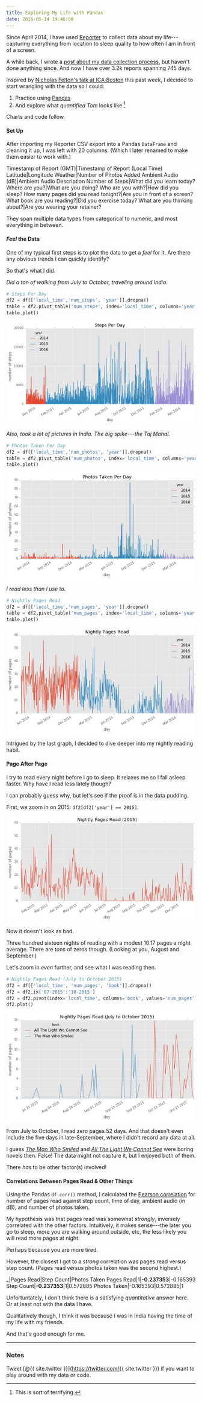 ```yaml
---
title: Exploring My Life with Pandas
date: 2016-05-14 19:46:00
---
```


Since April 2014, I have used [Reporter](http://www.reporter-app.com) to collect data about my life---capturing everything from location to sleep quality to how often I am in front of a screen.

A while back, I wrote a [post about my data collection process](/blog/2014/08/02/in-107-days-i've-collected-500-reports-about-my-life/), but haven't done anything since. And now I have over 3.2k reports spanning 745 days.

Inspired by [Nicholas Felton's talk at ICA Boston](https://www.icaboston.org/events/aiga-ica-present-nicholas-felton) this past week, I decided to start wrangling with the data so I could:

1. Practice using [Pandas](http://pandas.pydata.org)
2. And explore what *quantified Tom* looks like [^1]

Charts and code follow.

#### Set Up

After importing my Reporter CSV export into a Pandas `DataFrame` and cleaning it up, I was left with 20 columns. (Which I later renamed to make them easier to work with.)

Timestamp of Report (GMT)|Timestamp of Report (Local Time)
Latitude|Longitude
Weather|Number of Photos Added
Ambient Audio (dB)|Ambient Audio Description
Number of Steps|What did you learn today?
Where are you?|What are you doing?
Who are you with?|How did you sleep?
How many pages did you read tonight?|Are you in front of a screen?
What book are you reading?|Did you exercise today?
What are you thinking about?|Are you wearing your retainer?

They span multiple data types from categorical to numeric, and most everything in between.

#### *Feel* the Data

One of my typical first steps is to plot the data to get a *feel* for it. Are there any obvious trends I can quickly identify?

So that's what I did.

*Did a ton of walking from July to October, traveling around India.*

```python
# Steps Per Day
df2 = df[['local_time','num_steps', 'year']].dropna()
table = df2.pivot_table('num_steps', index='local_time', columns='year', aggfunc=np.sum)
table.plot()
```

![Steps Per Day](/blog/assets/2016/2/1.png)

*Also, took a lot of pictures in India. The big spike---the Taj Mahal.*

```python
# Photos Taken Per Day
df2 = df[['local_time','num_photos', 'year']].dropna()
table = df2.pivot_table('num_photos', index='local_time', columns='year', aggfunc=np.sum)
table.plot()
```

![Photos Taken Per Day](/blog/assets/2016/2/2.png)

*I read less than I use to.*

```python
# Nightly Pages Read
df2 = df[['local_time','num_pages', 'year']].dropna()
table = df2.pivot_table('num_pages', index='local_time', columns='year', aggfunc=np.sum)
table.plot()
```

![Nightly Pages Read](/blog/assets/2016/2/3.png)

Intrigued by the last graph, I decided to dive deeper into my nightly reading habit.

#### Page After Page

I try to read every night before I go to sleep. It relaxes me so I fall asleep faster. Why have I read less lately though?

I can probably guess why, but let's see if the proof is in the data pudding.

First, we zoom in on 2015: `df2[df2['year'] == 2015]`.

![Nightly Pages Read (2015)](/blog/assets/2016/2/4.png)

Now it doesn't look as bad.

Three hundred sixteen nights of reading with a modest 10.17 pages a night average. There are tons of zeros though. (Looking at you, August and September.)

Let's zoom in *even* further, and see what I was reading then.

```python
# Nightly Pages Read (July to October 2015)
df2 = df[['local_time', 'num_pages', 'book']].dropna()
df2 = df2.ix['07-2015':'10-2015']
df2 = df2.pivot(index='local_time', columns='book', values='num_pages')
df2.plot()
```

![Nightly Pages Read (July to October 2015)](/blog/assets/2016/2/5.png)

From July to October, I read zero pages 52 days. And that doesn't even include the five days in late-September, where I didn't record any data at all.

I guess [*The Man Who Smiled*](https://www.goodreads.com/book/show/39792.The_Man_Who_Smiled) and [*All The Light We Cannot See*](https://www.goodreads.com/book/show/18143977-all-the-light-we-cannot-see) were boring novels then. False! The data might not capture it, but I enjoyed both of them.

There *has* to be other factor(s) involved!

#### Correlations Between Pages Read & Other Things

Using the Pandas `df.corr()` method, I calculated the [Pearson correlation](https://en.wikipedia.org/wiki/Pearson_product-moment_correlation_coefficient) for number of pages read against step count, time of day, ambient audio (in dB), and number of photos taken.

My hypothesis was that pages read was somewhat *strongly*, inversely correlated with the other factors. Intuitively, it makes sense---the later you go to sleep, more you are walking around outside, etc, the less likely you will read more pages at night.

Perhaps because you are more tired.

However, the closest I got to a *strong* correlation was pages read versus step count. (Pages read versus photos taken was the second highest.)

_|Pages Read|Step Count|Photos Taken
Pages Read|1|**-0.237353**|-0.165393
Step Count|**-0.237353**|1|0.572885
Photos Taken|-0.165393|0.572885|1

Unfortuntately, I don't think there is a satisfying *quantitative* answer here. Or at least not with the data I have.

Qualitatively though, I think it was because I was in India having the time of my life with my friends.

And that's good enough for me.

---

### Notes

Tweet [@{{ site.twitter }}](https://twitter.com/{{ site.twitter }}) if you want to play around with my data or code.

[^1]: This is sort of terrifying.